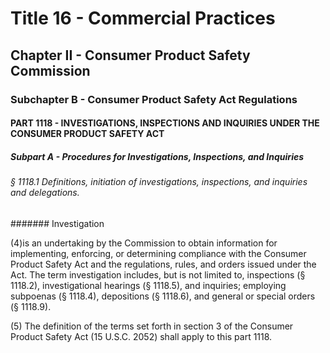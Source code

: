 
# Title 16 - Commercial Practices
## Chapter II - Consumer Product Safety Commission
### Subchapter B - Consumer Product Safety Act Regulations
#### PART 1118 - INVESTIGATIONS, INSPECTIONS AND INQUIRIES UNDER THE CONSUMER PRODUCT SAFETY ACT
##### Subpart A - Procedures for Investigations, Inspections, and Inquiries
###### § 1118.1 Definitions, initiation of investigations, inspections, and inquiries and delegations.
####### Investigation

(4)is an undertaking by the Commission to obtain information for implementing, enforcing, or determining compliance with the Consumer Product Safety Act and the regulations, rules, and orders issued under the Act. The term investigation includes, but is not limited to, inspections (§ 1118.2), investigational hearings (§ 1118.5), and inquiries; employing subpoenas (§ 1118.4), depositions (§ 1118.6), and general or special orders (§ 1118.9).

(5) The definition of the terms set forth in section 3 of the Consumer Product Safety Act (15 U.S.C. 2052) shall apply to this part 1118.
